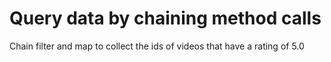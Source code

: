 # Query data by chaining method calls

Chain filter and map to collect the ids of videos that have a rating of 5.0

